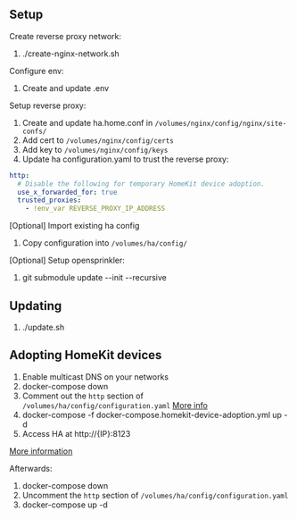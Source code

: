 Setup
---

Create reverse proxy network:
1. ./create-nginx-network.sh

Configure env:
1. Create and update .env

Setup reverse proxy:
1. Create and update ha.home.conf in `/volumes/nginx/config/nginx/site-confs/`
1. Add cert to `/volumes/nginx/config/certs`
1. Add key to `/volumes/nginx/config/keys`
1. Update ha configuration.yaml to trust the reverse proxy:
```yml
http:
  # Disable the following for temporary HomeKit device adoption.
  use_x_forwarded_for: true
  trusted_proxies:
    - !env_var REVERSE_PROXY_IP_ADDRESS
```

[Optional] Import existing ha config
1. Copy configuration into `/volumes/ha/config/`

[Optional] Setup opensprinkler:
1. git submodule update --init --recursive

Updating
---
1. ./update.sh

Adopting HomeKit devices
---

1. Enable multicast DNS on your networks
1. docker-compose down
1. Comment out the `http` section of `/volumes/ha/config/configuration.yaml` [More info](https://www.home-assistant.io/integrations/http#reverse-proxies)
1. docker-compose -f docker-compose.homekit-device-adoption.yml up -d
1. Access HA at http://{IP}:8123

[More information](https://github.com/linuxserver/docker-homeassistant#host-vs-bridge)

Afterwards:
1. docker-compose down
1. Uncomment the `http` section of `/volumes/ha/config/configuration.yaml`
1. docker-compose up -d
